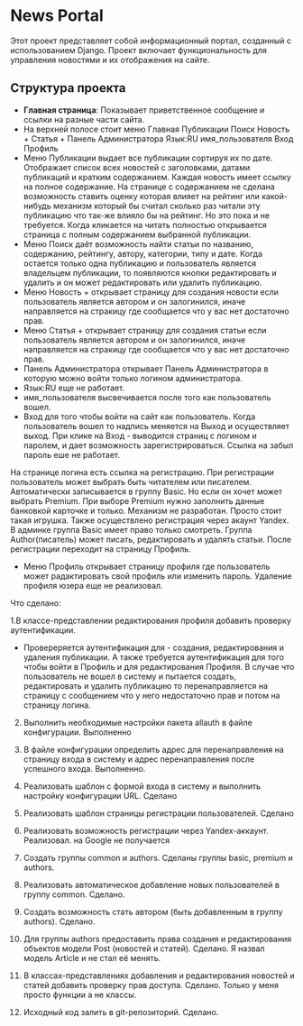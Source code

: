 # News Portal

Этот проект представляет собой информационный портал, созданный с использованием Django. 
Проект включает функциональность для управления новостями и их отображения на сайте.

## Структура проекта

- **Главная страница**: Показывает приветственное сообщение и ссылки на разные части сайта.
- На верхней полосе стоит меню 
Главная Публикации Поиск Новость + Статья + Панель Администратора Язык:RU имя_пользователя Вход Профиль
- Меню Публикации выдает все публикации сортируя их по дате.
Отображает список всех новостей с заголовками, датами публикаций и кратким содержанием.
Каждая новость имеет ссылку на полное содержание.
На странице с содержанием не сделана возможность ставить оценку которая влияет на рейтинг или
какой-нибудь механизм который бы считал сколько раз читали эту публикацию что так-же влияло бы на 
рейтинг. Но это пока и не требуется.
Когда кликается на читать полностью открывается страница с полным содержанием выбранной публикации.
- Меню Поиск даёт возможность найти статьи по названию, содержанию, рейтингу, автору, категории, типу и дате.
Когда остается только одна публикацию и пользователь является владельцем публикации, 
то появляются кнопки редактировать и удалить и он может редактировать или удалить публикацию.
- Меню Новость + открывает страницу для создания новости если пользователь является автором и он залогинился, 
иначе направляется на стракицу где сообщается что у вас нет достаточно прав.
- Меню Статья + открывает страницу для создания статьи если пользователь является автором и он залогинился, 
иначе направляется на стракицу где сообщается что у вас нет достаточно прав.
- Панель Администратора открывает Панель Администратора в которую можно войти только логином администратора.
- Язык:RU еще не работает.
- имя_пользователя высвечивается после того как пользователь вошел.
- Вход для того чтобы войти на сайт как пользователь.
Когда пользователь вошел то надпись меняется на Выход и осуществляет выход.
При клике на Вход - выводится страниц с логином и паролем, и дает возможность зарегистрироваться. 
Ссылка на забыл пароль еше не работает.

На странице логина есть ссылка на регистрацию. 
При регистрации пользователь может выбрать быть читателем или писателем.
Автоматически записывается в группу Basic. Но если он хочет может выбрать Premium.
При выборе Premium нужно заполнить данные банковкой карточке и только. 
Механизм не разработан. Просто стоит такая игрушка.
Также осуществлено регистрация через акаунт Yandex.
В админке группа Basic имеет право только смотреть.
Группа Author(писатель) может писать, редактировать и удалять статьи.
После регистрации переходит на страницу Профиль.
- Меню Профиль открывает страницу профиля где пользователь может радактировать свой профиль или изменить пароль. 
Удаление профиля юзера еще не реализовал.



Что сделано:

1.В классе-представлении редактирования профиля добавить проверку аутентификации.
- Провереряется аутентификация для - создания, редактирования и удаления публикации.
А также требуется аутентификация для того чтобы войти в Профиль и для редактирования Профиля.
В случае что пользователь не вошел в систему и пытается создать, редактировать и удалить публикацию то 
перенаправляется на страницу с сообщением что у него недостаточно прав и потом на страницу логина.

2. Выполнить необходимые настройки пакета allauth в файле конфигурации.
Выполненно

3. В файле конфигурации определить адрес для перенаправления на страницу входа в систему и адрес перенаправления после успешного входа.
Выполненно.

4. Реализовать шаблон с формой входа в систему и выполнить настройку конфигурации URL.
Сделано

5. Реализовать шаблон страницы регистрации пользователей.
Сделано

6. Реализовать возможность регистрации через Yandex-аккаунт.
Реализовал. 
на Google не получается

7. Создать группы common и authors.
Сделаны группы basic, premium и authors.

8. Реализовать автоматическое добавление новых пользователей в группу common.
Сделано.

9. Создать возможность стать автором (быть добавленным в группу authors).
Сделано.

10. Для группы authors предоставить права создания и редактирования объектов модели Post (новостей и статей).
Сделано. Я назвал модель Article и не стал её менять. 

11. В классах-представлениях добавления и редактирования новостей и статей добавить проверку прав доступа.
Сделано. Только у меня просто функции а не классы.

12. Исходный код залить в git-репозиторий.
Сделано.

